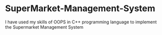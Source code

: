 # SuperMarket-Management-System
I have used my skills of OOPS in C++ programming language to implement the Supermarket Management System
